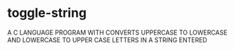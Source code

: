 # toggle-string
A C LANGUAGE PROGRAM WITH CONVERTS UPPERCASE TO LOWERCASE AND LOWERCASE TO UPPER CASE LETTERS IN A STRING ENTERED
